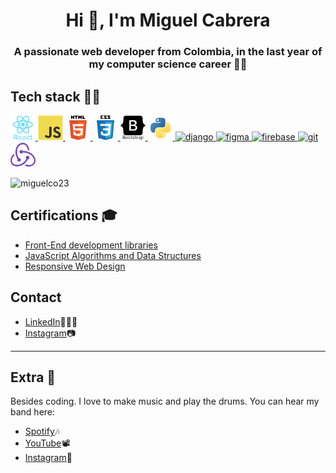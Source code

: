 <h1 align="center">Hi 👋, I'm Miguel Cabrera</h1>
<h3 align="center">A passionate web developer from Colombia, in the last year of my computer science career 👨‍🎓</h3>

## Tech stack 👨‍💻
<p align="left"> <a href="https://reactjs.org/" target="_blank" rel="noreferrer"> <img src="https://raw.githubusercontent.com/devicons/devicon/master/icons/react/react-original-wordmark.svg" alt="react" width="40" height="40"/> </a> <a href="https://developer.mozilla.org/en-US/docs/Web/JavaScript" target="_blank" rel="noreferrer"> <img src="https://raw.githubusercontent.com/devicons/devicon/master/icons/javascript/javascript-original.svg" alt="javascript" width="40" height="40"/> </a> <a href="https://www.w3.org/html/" target="_blank" rel="noreferrer"> <img src="https://raw.githubusercontent.com/devicons/devicon/master/icons/html5/html5-original-wordmark.svg" alt="html5" width="40" height="40"/> </a> <a href="https://www.w3schools.com/css/" target="_blank" rel="noreferrer"> <img src="https://raw.githubusercontent.com/devicons/devicon/master/icons/css3/css3-original-wordmark.svg" alt="css3" width="40" height="40"/> </a> <a href="https://getbootstrap.com" target="_blank" rel="noreferrer"> <img src="https://raw.githubusercontent.com/devicons/devicon/master/icons/bootstrap/bootstrap-plain-wordmark.svg" alt="bootstrap" width="40" height="40"/> </a> <a href="https://www.python.org" target="_blank" rel="noreferrer"> <img src="https://raw.githubusercontent.com/devicons/devicon/master/icons/python/python-original.svg" alt="python" width="40" height="40"/> </a> <a href="https://www.djangoproject.com/" target="_blank" rel="noreferrer"> <img src="https://cdn.worldvectorlogo.com/logos/django.svg" alt="django" width="40" height="40"/> </a> <a href="https://www.figma.com/" target="_blank" rel="noreferrer"> <img src="https://www.vectorlogo.zone/logos/figma/figma-icon.svg" alt="figma" width="40" height="40"/> </a> <a href="https://firebase.google.com/" target="_blank" rel="noreferrer"> <img src="https://www.vectorlogo.zone/logos/firebase/firebase-icon.svg" alt="firebase" width="40" height="40"/> </a> <a href="https://git-scm.com/" target="_blank" rel="noreferrer"> <img src="https://www.vectorlogo.zone/logos/git-scm/git-scm-icon.svg" alt="git" width="40" height="40"/> </a> <a href="https://redux.js.org" target="_blank" rel="noreferrer"> <img src="https://raw.githubusercontent.com/devicons/devicon/master/icons/redux/redux-original.svg" alt="redux" width="40" height="40"/> </a> </p>

<p><img align="left" src="https://github-readme-stats.vercel.app/api/top-langs?username=miguelco23&show_icons=true&locale=en&layout=compact" alt="miguelco23" /></p>
<br />

## Certifications 🎓

* [Front-End development libraries](https://www.freecodecamp.org/certification/Miguelco23/front-end-development-libraries)
* [JavaScript Algorithms and Data Structures](https://www.freecodecamp.org/certification/Miguelco23/javascript-algorithms-and-data-structures)
* [Responsive Web Design](https://www.freecodecamp.org/certification/Miguelco23/responsive-web-design)


## Contact 

* [LinkedIn](https://www.linkedin.com/in/miguel-cabrera-0547a922b/)👷🏼‍♂️
* [Instagram](https://www.instagram.com/miguelco314/)📷


___

## Extra 👀

Besides coding. I love to make music and play the drums. You can hear my band here:
* [Spotify](https://open.spotify.com/artist/6dJO5eZzDgy0Uyq1DFgWOz?si=tpsa18-vSwGkMHNWob3HmA)🎶
* [YouTube](https://www.youtube.com/watch?v=7c_nL9vahQM)📽
* [Instagram](https://www.instagram.com/altibajosmusica/)🐧
